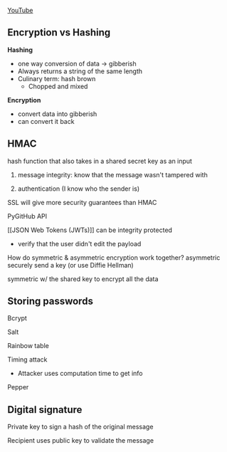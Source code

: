 [YouTube](https://youtu.be/NuyzuNBFWxQ)

## Encryption vs Hashing

**Hashing**
- one way conversion of data -> gibberish
- Always returns a string of the same length
- Culinary term: hash brown
	- Chopped and mixed

**Encryption**
- convert data into gibberish
- can convert it back


## HMAC

hash function that also takes in a shared secret key as an input

1. message integrity: know that the message wasn't tampered with

2. authentication
   (I know who the sender is)

SSL will give more security guarantees than HMAC

PyGitHub API

[[JSON Web Tokens (JWTs)]] can be integrity protected
- verify that the user didn't edit the payload

How do symmetric & asymmetric encryption work together?
asymmetric securely send a key (or use Diffie Hellman)

symmetric w/ the shared key to encrypt all the data

## Storing passwords

Bcrypt

Salt 

Rainbow table

Timing attack
- Attacker uses computation time to get info


Pepper

## Digital signature

Private key to sign a hash of the original message

Recipient uses public key to validate the message